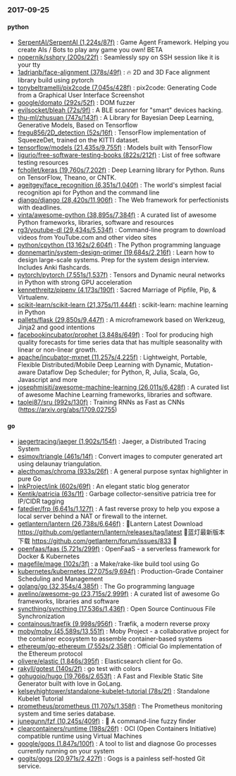 ### 2017-09-25

#### python
* [SerpentAI/SerpentAI (1,224s/87f)](https://github.com/SerpentAI/SerpentAI) : Game Agent Framework. Helping you create AIs / Bots to play any game you own! BETA
* [nopernik/sshpry (200s/22f)](https://github.com/nopernik/sshpry) : Seamlessly spy on SSH session like it is your tty
* [1adrianb/face-alignment (378s/49f)](https://github.com/1adrianb/face-alignment) : 🔥 2D and 3D Face alignment library build using pytorch
* [tonybeltramelli/pix2code (7,045s/428f)](https://github.com/tonybeltramelli/pix2code) : pix2code: Generating Code from a Graphical User Interface Screenshot
* [google/domato (292s/52f)](https://github.com/google/domato) : DOM fuzzer
* [evilsocket/bleah (72s/9f)](https://github.com/evilsocket/bleah) : A BLE scanner for "smart" devices hacking.
* [thu-ml/zhusuan (747s/143f)](https://github.com/thu-ml/zhusuan) : A Library for Bayesian Deep Learning, Generative Models, Based on Tensorflow
* [fregu856/2D_detection (52s/16f)](https://github.com/fregu856/2D_detection) : TensorFlow implementation of SqueezeDet, trained on the KITTI dataset.
* [tensorflow/models (21,435s/9,755f)](https://github.com/tensorflow/models) : Models built with TensorFlow
* [ligurio/free-software-testing-books (822s/212f)](https://github.com/ligurio/free-software-testing-books) : List of free software testing resources
* [fchollet/keras (19,760s/7,202f)](https://github.com/fchollet/keras) : Deep Learning library for Python. Runs on TensorFlow, Theano, or CNTK.
* [ageitgey/face_recognition (6,351s/1,040f)](https://github.com/ageitgey/face_recognition) : The world's simplest facial recognition api for Python and the command line
* [django/django (28,420s/11,906f)](https://github.com/django/django) : The Web framework for perfectionists with deadlines.
* [vinta/awesome-python (38,895s/7,384f)](https://github.com/vinta/awesome-python) : A curated list of awesome Python frameworks, libraries, software and resources
* [rg3/youtube-dl (29,434s/5,534f)](https://github.com/rg3/youtube-dl) : Command-line program to download videos from YouTube.com and other video sites
* [python/cpython (13,162s/2,604f)](https://github.com/python/cpython) : The Python programming language
* [donnemartin/system-design-primer (19,684s/2,216f)](https://github.com/donnemartin/system-design-primer) : Learn how to design large-scale systems. Prep for the system design interview. Includes Anki flashcards.
* [pytorch/pytorch (7,551s/1,537f)](https://github.com/pytorch/pytorch) : Tensors and Dynamic neural networks in Python with strong GPU acceleration
* [kennethreitz/pipenv (4,173s/190f)](https://github.com/kennethreitz/pipenv) : Sacred Marriage of Pipfile, Pip, & Virtualenv.
* [scikit-learn/scikit-learn (21,375s/11,444f)](https://github.com/scikit-learn/scikit-learn) : scikit-learn: machine learning in Python
* [pallets/flask (29,850s/9,447f)](https://github.com/pallets/flask) : A microframework based on Werkzeug, Jinja2 and good intentions
* [facebookincubator/prophet (3,848s/649f)](https://github.com/facebookincubator/prophet) : Tool for producing high quality forecasts for time series data that has multiple seasonality with linear or non-linear growth.
* [apache/incubator-mxnet (11,257s/4,225f)](https://github.com/apache/incubator-mxnet) : Lightweight, Portable, Flexible Distributed/Mobile Deep Learning with Dynamic, Mutation-aware Dataflow Dep Scheduler; for Python, R, Julia, Scala, Go, Javascript and more
* [josephmisiti/awesome-machine-learning (26,011s/6,428f)](https://github.com/josephmisiti/awesome-machine-learning) : A curated list of awesome Machine Learning frameworks, libraries and software.
* [taolei87/sru (992s/130f)](https://github.com/taolei87/sru) : Training RNNs as Fast as CNNs (https://arxiv.org/abs/1709.02755)

#### go
* [jaegertracing/jaeger (1,902s/154f)](https://github.com/jaegertracing/jaeger) : Jaeger, a Distributed Tracing System
* [esimov/triangle (461s/14f)](https://github.com/esimov/triangle) : Convert images to computer generated art using delaunay triangulation.
* [alecthomas/chroma (933s/26f)](https://github.com/alecthomas/chroma) : A general purpose syntax highlighter in pure Go
* [InkProject/ink (602s/69f)](https://github.com/InkProject/ink) : An elegant static blog generator
* [Kentik/patricia (63s/1f)](https://github.com/Kentik/patricia) : Garbage collector-sensitive patricia tree for IP/CIDR tagging
* [fatedier/frp (6,641s/1,127f)](https://github.com/fatedier/frp) : A fast reverse proxy to help you expose a local server behind a NAT or firewall to the internet.
* [getlantern/lantern (26,738s/6,646f)](https://github.com/getlantern/lantern) : 🔴Lantern Latest Download https://github.com/getlantern/lantern/releases/tag/latest 🔴蓝灯最新版本下载 https://github.com/getlantern/forum/issues/833 🔴
* [openfaas/faas (5,721s/299f)](https://github.com/openfaas/faas) : OpenFaaS - a serverless framework for Docker & Kubernetes
* [magefile/mage (102s/3f)](https://github.com/magefile/mage) : a Make/rake-like build tool using Go
* [kubernetes/kubernetes (27,075s/9,694f)](https://github.com/kubernetes/kubernetes) : Production-Grade Container Scheduling and Management
* [golang/go (32,354s/4,385f)](https://github.com/golang/go) : The Go programming language
* [avelino/awesome-go (23,715s/2,999f)](https://github.com/avelino/awesome-go) : A curated list of awesome Go frameworks, libraries and software
* [syncthing/syncthing (17,536s/1,436f)](https://github.com/syncthing/syncthing) : Open Source Continuous File Synchronization
* [containous/traefik (9,998s/956f)](https://github.com/containous/traefik) : Træfik, a modern reverse proxy
* [moby/moby (45,589s/13,551f)](https://github.com/moby/moby) : Moby Project - a collaborative project for the container ecosystem to assemble container-based systems
* [ethereum/go-ethereum (7,552s/2,358f)](https://github.com/ethereum/go-ethereum) : Official Go implementation of the Ethereum protocol
* [olivere/elastic (1,846s/395f)](https://github.com/olivere/elastic) : Elasticsearch client for Go.
* [rakyll/gotest (140s/2f)](https://github.com/rakyll/gotest) : go test with colors
* [gohugoio/hugo (19,766s/2,653f)](https://github.com/gohugoio/hugo) : A Fast and Flexible Static Site Generator built with love in GoLang.
* [kelseyhightower/standalone-kubelet-tutorial (78s/2f)](https://github.com/kelseyhightower/standalone-kubelet-tutorial) : Standalone Kubelet Tutorial
* [prometheus/prometheus (11,707s/1,358f)](https://github.com/prometheus/prometheus) : The Prometheus monitoring system and time series database.
* [junegunn/fzf (10,245s/409f)](https://github.com/junegunn/fzf) : 🌸 A command-line fuzzy finder
* [clearcontainers/runtime (198s/26f)](https://github.com/clearcontainers/runtime) : OCI (Open Containers Initiative) compatible runtime using Virtual Machines
* [google/gops (1,847s/100f)](https://github.com/google/gops) : A tool to list and diagnose Go processes currently running on your system
* [gogits/gogs (20,971s/2,427f)](https://github.com/gogits/gogs) : Gogs is a painless self-hosted Git service.
